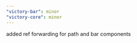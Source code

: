 ```yaml
---
"victory-bar": minor
"victory-core": minor
---
```


added ref forwarding for path and bar components

